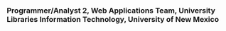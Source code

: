 ### Programmer/Analyst 2, Web Applications Team, University Libraries Information Technology, University of New Mexico

